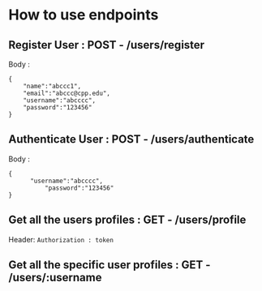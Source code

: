 # How to use endpoints 

## Register User : POST - /users/register
Body : 

```
{
    "name":"abccc1",
    "email":"abccc@cpp.edu",
    "username":"abcccc",
    "password":"123456" 
}
```
    
## Authenticate User : POST - /users/authenticate
Body : 
```
{
	  "username":"abcccc",
          "password":"123456"
}
```

## Get all the users profiles : GET - /users/profile
Header: 
```Authorization : token```

## Get all the specific user profiles : GET - /users/:username

